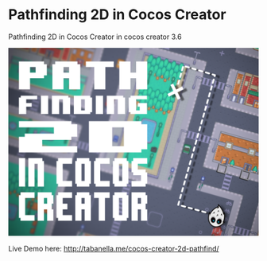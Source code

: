 # Pathfinding 2D in Cocos Creator

Pathfinding 2D in Cocos Creator in cocos creator 3.6

![preview](./assets/preview.png)

Live Demo here: http://tabanella.me/cocos-creator-2d-pathfind/



